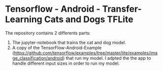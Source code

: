# Tensorflow - Android - Transfer-Learning Cats and Dogs TFLite

The repository contains 2 differents parts:

1. The jupyter-notebook that trains the cat and dog model.
2. A copy of the TensorFlow-Android-Example (https://github.com/tensorflow/examples/tree/master/lite/examples/image_classification/android) 
that run my model.
I adpted the the app to handle different input sizes in order to run my model.
